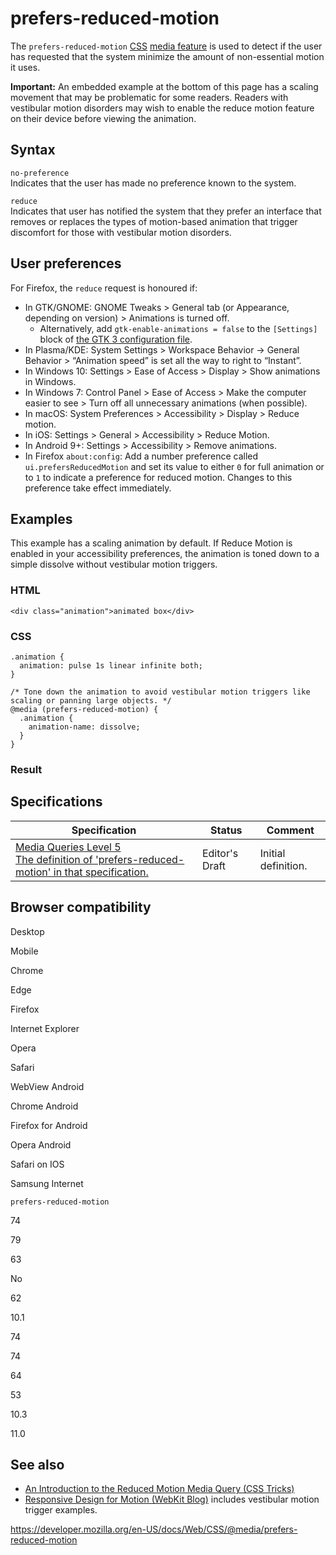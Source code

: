# prefers-reduced-motion

The `prefers-reduced-motion` [CSS](https://developer.mozilla.org/en-US/docs/Web/CSS) [media feature](../media_queries/using_media_queries#media_features) is used to detect if the user has requested that the system minimize the amount of non-essential motion it uses.

**Important:** An embedded example at the bottom of this page has a scaling movement that may be problematic for some readers. Readers with vestibular motion disorders may wish to enable the reduce motion feature on their device before viewing the animation.

## Syntax

`no-preference`  
Indicates that the user has made no preference known to the system.

`reduce`  
Indicates that user has notified the system that they prefer an interface that removes or replaces the types of motion-based animation that trigger discomfort for those with vestibular motion disorders.

## User preferences

For Firefox, the `reduce` request is honoured if:

- In GTK/GNOME: GNOME Tweaks &gt; General tab (or Appearance, depending on version) &gt; Animations is turned off.
  - Alternatively, add `gtk-enable-animations = false` to the `[Settings]` block of [the GTK 3 configuration file](https://wiki.archlinux.org/index.php/GTK#Configuration).
- In Plasma/KDE: System Settings &gt; Workspace Behavior -&gt; General Behavior &gt; “Animation speed” is set all the way to right to “Instant”.
- In Windows 10: Settings &gt; Ease of Access &gt; Display &gt; Show animations in Windows.
- In Windows 7: Control Panel &gt; Ease of Access &gt; Make the computer easier to see &gt; Turn off all unnecessary animations (when possible).
- In macOS: System Preferences &gt; Accessibility &gt; Display &gt; Reduce motion.
- In iOS: Settings &gt; General &gt; Accessibility &gt; Reduce Motion.
- In Android 9+: Settings &gt; Accessibility &gt; Remove animations.
- In Firefox `about:config`: Add a number preference called `ui.prefersReducedMotion` and set its value to either `0` for full animation or to `1` to indicate a preference for reduced motion. Changes to this preference take effect immediately.

## Examples

This example has a scaling animation by default. If Reduce Motion is enabled in your accessibility preferences, the animation is toned down to a simple dissolve without vestibular motion triggers.

### HTML

    <div class="animation">animated box</div>

### CSS

    .animation {
      animation: pulse 1s linear infinite both;
    }

    /* Tone down the animation to avoid vestibular motion triggers like scaling or panning large objects. */
    @media (prefers-reduced-motion) {
      .animation {
        animation-name: dissolve;
      }
    }

### Result

## Specifications

<table><thead><tr class="header"><th>Specification</th><th>Status</th><th>Comment</th></tr></thead><tbody><tr class="odd"><td><a href="https://drafts.csswg.org/mediaqueries-5/#descdef-media-prefers-reduced-motion">Media Queries Level 5<br />
<span class="small">The definition of 'prefers-reduced-motion' in that specification.</span></a></td><td><span class="spec-ed">Editor's Draft</span></td><td>Initial definition.</td></tr></tbody></table>

## Browser compatibility

Desktop

Mobile

Chrome

Edge

Firefox

Internet Explorer

Opera

Safari

WebView Android

Chrome Android

Firefox for Android

Opera Android

Safari on IOS

Samsung Internet

`prefers-reduced-motion`

74

79

63

No

62

10.1

74

74

64

53

10.3

11.0

## See also

- [An Introduction to the Reduced Motion Media Query (CSS Tricks)](https://css-tricks.com/introduction-reduced-motion-media-query/)
- [Responsive Design for Motion (WebKit Blog)](https://webkit.org/blog/7551/responsive-design-for-motion/) includes vestibular motion trigger examples.

<a href="https://developer.mozilla.org/en-US/docs/Web/CSS/@media/prefers-reduced-motion" class="_attribution-link">https://developer.mozilla.org/en-US/docs/Web/CSS/@media/prefers-reduced-motion</a>
